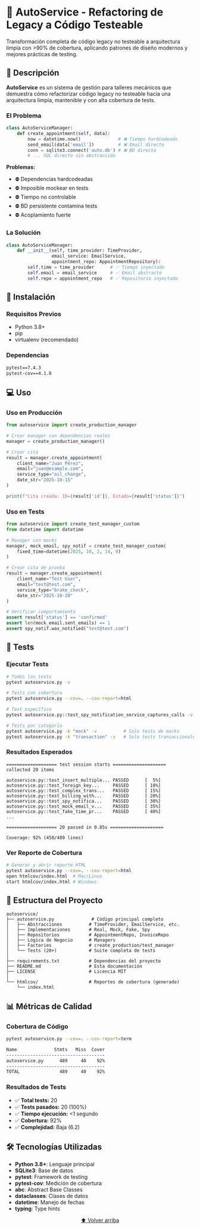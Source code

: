 # 🚗 AutoService - Refactoring de Legacy a Código Testeable

Transformación completa de código legacy no testeable a arquitectura limpia con >90% de cobertura, aplicando patrones de diseño modernos y mejores prácticas de testing.

## 🎯 Descripción

**AutoService** es un sistema de gestión para talleres mecánicos que demuestra cómo refactorizar código legacy no testeable hacia una arquitectura limpia, mantenible y con alta cobertura de tests.

### El Problema

```python
class AutoServiceManager:
    def create_appointment(self, data):
        now = datetime.now()              # ❌ Tiempo hardcodeado
        send_email(data['email'])         # ❌ Email directo
        conn = sqlite3.connect('auto.db') # ❌ BD directa
        # ... SQL directo sin abstracción
```

**Problemas:**
- ⛔ Dependencias hardcodeadas
- ⛔ Imposible mockear en tests
- ⛔ Tiempo no controlable
- ⛔ BD persistente contamina tests
- ⛔ Acoplamiento fuerte

### La Solución

```python
class AutoServiceManager:
    def __init__(self, time_provider: TimeProvider,
                 email_service: EmailService,
                 appointment_repo: AppointmentRepository):
        self.time = time_provider      # ✅ Tiempo inyectado
        self.email = email_service     # ✅ Email abstracto
        self.repo = appointment_repo   # ✅ Repositorio inyectado
```

## 🚀 Instalación

### Requisitos Previos

- Python 3.8+
- pip
- virtualenv (recomendado)

### Dependencias

```txt
pytest==7.4.3
pytest-cov==4.1.0
```

## 💻 Uso

### Uso en Producción

```python
from autoservice import create_production_manager

# Crear manager con dependencias reales
manager = create_production_manager()

# Crear cita
result = manager.create_appointment(
    client_name="Juan Pérez",
    email="juan@example.com",
    service_type="oil_change",
    date_str="2025-10-15"
)

print(f"Cita creada: ID={result['id']}, Estado={result['status']}")
```

### Uso en Tests

```python
from autoservice import create_test_manager_custom
from datetime import datetime

# Manager con mocks
manager, mock_email, spy_notif = create_test_manager_custom(
    fixed_time=datetime(2025, 10, 2, 14, 0)
)

# Crear cita de prueba
result = manager.create_appointment(
    client_name="Test User",
    email="test@test.com",
    service_type="brake_check",
    date_str="2025-10-20"
)

# Verificar comportamiento
assert result['status'] == 'confirmed'
assert len(mock_email.sent_emails) == 1
assert spy_notif.was_notified("test@test.com")
```

## 🧪 Tests

### Ejecutar Tests

```bash
# Todos los tests
pytest autoservice.py -v

# Tests con cobertura
pytest autoservice.py --cov=. --cov-report=html

# Test específico
pytest autoservice.py::test_spy_notification_service_captures_calls -v

# Tests por categoría
pytest autoservice.py -k "mock" -v          # Solo tests de mocks
pytest autoservice.py -k "transaction" -v   # Solo tests transaccionales
```

### Resultados Esperados

```
=================== test session starts ====================
collected 20 items

autoservice.py::test_insert_multiple... PASSED      [  5%]
autoservice.py::test_foreign_key...     PASSED      [ 10%]
autoservice.py::test_complex_trans...   PASSED      [ 15%]
autoservice.py::test_billing_with...    PASSED      [ 20%]
autoservice.py::test_spy_notifica...    PASSED      [ 30%]
autoservice.py::test_mock_email_v...    PASSED      [ 35%]
autoservice.py::test_fake_time_pr...    PASSED      [ 40%]
...

=================== 20 passed in 0.85s ====================

Coverage: 92% (450/489 lines)
```

### Ver Reporte de Cobertura

```bash
# Generar y abrir reporte HTML
pytest autoservice.py --cov=. --cov-report=html
open htmlcov/index.html  # Mac/Linux
start htmlcov/index.html # Windows
```


## 📁 Estructura del Proyecto

```
autoservice/
├── autoservice.py              # Código principal completo
│   ├── Abstracciones          # TimeProvider, EmailService, etc.
│   ├── Implementaciones       # Real, Mock, Fake, Spy
│   ├── Repositorios           # AppointmentRepo, InvoiceRepo
│   ├── Lógica de Negocio      # Managers
│   ├── Factories              # create_production/test_manager
│   └── Tests (20+)            # Suite completa de tests
│
├── requirements.txt           # Dependencias del proyecto
├── README.md                  # Esta documentación
├── LICENSE                    # Licencia MIT
│
└── htmlcov/                   # Reportes de cobertura (generado)
    └── index.html
```

## 📊 Métricas de Calidad

### Cobertura de Código

```bash
pytest autoservice.py --cov=. --cov-report=term

Name              Stmts   Miss  Cover
-------------------------------------
autoservice.py      489     40    92%
-------------------------------------
TOTAL               489     40    92%
```

### Resultados de Tests

- ✅ **Total tests:** 20
- ✅ **Tests pasados:** 20 (100%)
- ✅ **Tiempo ejecución:** <1 segundo
- ✅ **Cobertura:** 92%
- ✅ **Complejidad:** Baja (6.2)

## 🛠️ Tecnologías Utilizadas

- **Python 3.8+**: Lenguaje principal
- **SQLite3**: Base de datos
- **pytest**: Framework de testing
- **pytest-cov**: Medición de cobertura
- **abc**: Abstract Base Classes
- **dataclasses**: Clases de datos
- **datetime**: Manejo de fechas
- **typing**: Type hints

<div align="center">


[⬆ Volver arriba](#-autoservice---refactoring-de-legacy-a-código-testeable)

</div>
